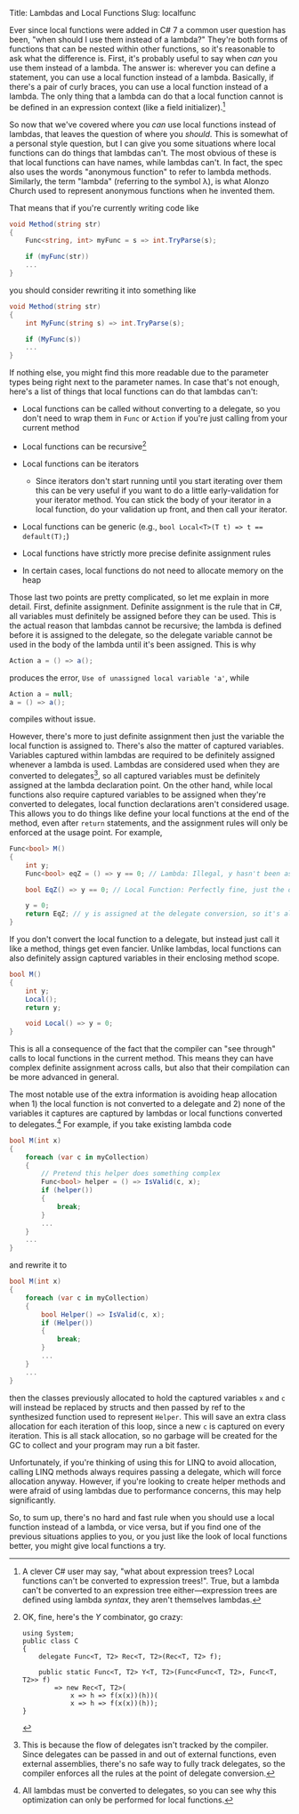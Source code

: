 Title: Lambdas and Local Functions
Slug: localfunc

Ever since local functions were added in C# 7 a common user question has
been, "when should I use them instead of a lambda?" They're both forms of
functions that can be nested within other functions, so it's reasonable to
ask what the difference is. First, it's probably useful to say when *can* you
use them instead of a lambda. The answer is: wherever you can define a
statement, you can use a local function instead of a lambda. Basically, if
there's a pair of curly braces, you can use a local function instead of a
lambda. The only thing that a lambda can do that a local function cannot is
be defined in an expression context (like a field initializer).[^1]

So now that we've covered where you *can* use local functions instead of
lambdas, that leaves the question of where you *should*. This is somewhat
of a personal style question, but I can give you some situations where
local functions can do things that lambdas can't. The most obvious of these
is that local functions can have names, while lambdas can't. In fact,
the spec also uses the words "anonymous function" to refer to lambda methods.
Similarly, the term "lambda" (referring to the symbol λ), is what Alonzo
Church used to represent anonymous functions when he invented them.

That means that if you're currently writing code like

```csharp
void Method(string str)
{
    Func<string, int> myFunc = s => int.TryParse(s);

    if (myFunc(str))
    ...
}
```

you should consider rewriting it into something like

```csharp
void Method(string str)
{
    int MyFunc(string s) => int.TryParse(s);

    if (MyFunc(s))
    ...
}
```

If nothing else, you might find this more readable due to the parameter types
being right next to the parameter names. In case that's not enough, here's
a list of things that local functions can do that lambdas can't:

* Local functions can be called without converting to a delegate, so you don't
  need to wrap them in `Func` or `Action` if you're just calling from your
  current method

* Local functions can be recursive[^2]

* Local functions can be iterators
    - Since iterators don't start running until you start iterating over them
        this can be very useful if you want to do a little early-validation for
        your iterator method. You can stick the body of your iterator in a local
        function, do your validation up front, and then call your iterator.

* Local functions can be generic (e.g., `bool Local<T>(T t) => t == default(T);`)

* Local functions have strictly more precise definite assignment rules

* In certain cases, local functions do not need to allocate memory on the heap


Those last two points are pretty complicated, so let me explain in more
detail. First, definite assignment. Definite assignment is the rule that in
C#, all variables must definitely be assigned before they can be used. This
is the actual reason that lambdas cannot be recursive; the lambda is defined
before it is assigned to the delegate, so the delegate variable cannot be
used in the body of the lambda until it's been assigned. This is why

```csharp
Action a = () => a();
```

produces the error, `Use of unassigned local variable 'a'`, while

```csharp
Action a = null; 
a = () => a();
```

compiles without issue.

However, there's more to just definite assignment then just the variable the
local function is assigned to. There's also the matter of captured variables.
Variables captured within lambdas are required to be definitely assigned
whenever a lambda is used. Lambdas are considered used when they are converted
to delegates[^3], so all captured variables must be definitely assigned at
the lambda declaration point. On the other hand, while local functions also
require captured variables to be assigned when they're converted to delegates,
local function declarations aren't considered usage. This allows you to do things
like define your local functions at the end of the method, even after `return`
statements, and the assignment rules will only be enforced at the usage point.
For example,

```csharp
Func<bool> M()
{
    int y;
    Func<bool> eqZ = () => y == 0; // Lambda: Illegal, y hasn't been assigned yet

    bool EqZ() => y == 0; // Local Function: Perfectly fine, just the definition

    y = 0;
    return EqZ; // y is assigned at the delegate conversion, so it's all good
}
```

If you don't convert the local function to a delegate, but instead just call
it like a method, things get even fancier. Unlike lambdas, local functions
can also definitely assign captured variables in their enclosing method scope.

```csharp
bool M()
{
    int y;
    Local();
    return y;

    void Local() => y = 0;
}
```

This is all a consequence of the fact that the compiler can "see through" calls
to local functions in the current method. This means they can have complex
definite assignment across calls, but also that their compilation can be more
advanced in general.

The most notable use of the extra information is avoiding heap allocation
when 1) the local function is not converted to a delegate and 2) none of the
variables it captures are captured by lambdas or local functions converted to
delegates.[^4] For example, if you take existing lambda code

```csharp
bool M(int x)
{
    foreach (var c in myCollection)
    {
        // Pretend this helper does something complex
        Func<bool> helper = () => IsValid(c, x);
        if (helper())
        {
            break;
        }
        ...
    }
    ...
}
```

and rewrite it to

```csharp
bool M(int x)
{
    foreach (var c in myCollection)
    {
        bool Helper() => IsValid(c, x);
        if (Helper())
        {
            break;
        }
        ...
    }
    ...
}
```

then the classes previously allocated to hold the captured variables `x`
and `c` will instead be replaced by structs and then passed by ref to the
synthesized function used to represent `Helper`. This will save an extra
class allocation for each iteration of this loop, since a new `c` is
captured on every iteration. This is all stack allocation, so no garbage will
be created for the GC to collect and your program may run a bit faster.

Unfortunately, if you're thinking of using this for LINQ to avoid allocation,
calling LINQ methods always requires passing a delegate, which will force
allocation anyway. However, if you're looking to create helper methods and
were afraid of using lambdas due to performance concerns, this may help
significantly.

So, to sum up, there's no hard and fast rule when you should use a local function
instead of a lambda, or vice versa, but if you find one of the previous
situations applies to you, or you just like the look of local functions better,
you might give local functions a try.


[^1]: A clever C# user may say, "what about expression trees? Local functions
 can't be converted to expression trees!". True, but a lambda can't be
 converted to an expression tree either&mdash;expression trees are defined
 using lambda *syntax*, they aren't themselves lambdas.

[^2]: OK, fine, here's the *Y* combinator, go crazy:

        using System;
        public class C 
        {
            delegate Func<T, T2> Rec<T, T2>(Rec<T, T2> f);

            public static Func<T, T2> Y<T, T2>(Func<Func<T, T2>, Func<T, T2>> f)
                => new Rec<T, T2>(
                    x => h => f(x(x))(h))(
                    x => h => f(x(x))(h));
        }

[^3]: This is because the flow of delegates isn't tracked by the compiler.
Since delegates can be passed in and out of external functions, even external
assemblies, there's no safe way to fully track delegates, so the compiler
enforces all the rules at the point of delegate conversion.

[^4]: All lambdas must be converted to delegates, so you can see why this
optimization can only be performed for local functions.
